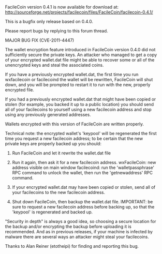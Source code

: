 FacileCoin version 0.4.1 is now available for download at:
http://sourceforge.net/projects/facilecoin/files/FacileCoin/facilecoin-0.4.1/

This is a bugfix only release based on 0.4.0.

Please report bugs by replying to this forum thread.

MAJOR BUG FIX  (CVE-2011-4447)

The wallet encryption feature introduced in FacileCoin version 0.4.0 did not sufficiently secure the private keys. An attacker who
managed to get a copy of your encrypted wallet.dat file might be able to recover some or all of the unencrypted keys and steal the
associated coins.

If you have a previously encrypted wallet.dat, the first time you run wxfacilecoin or facilecoind the wallet will be rewritten, FacileCoin will
shut down, and you will be prompted to restart it to run with the new, properly encrypted file.

If you had a previously encrypted wallet.dat that might have been copied or stolen (for example, you backed it up to a public
location) you should send all of your facilecoins to yourself using a new facilecoin address and stop using any previously generated addresses.

Wallets encrypted with this version of FacileCoin are written properly.

Technical note: the encrypted wallet's 'keypool' will be regenerated the first time you request a new facilecoin address; to be certain that the
new private keys are properly backed up you should:

1. Run FacileCoin and let it rewrite the wallet.dat file

2. Run it again, then ask it for a new facilecoin address.
wxFacileCoin: new address visible on main window
facilecoind: run the 'walletpassphrase' RPC command to unlock the wallet,  then run the 'getnewaddress' RPC command.

3. If your encrypted wallet.dat may have been copied or stolen, send all of your facilecoins to the new facilecoin address.

4. Shut down FacileCoin, then backup the wallet.dat file.
IMPORTANT: be sure to request a new facilecoin address before backing up, so that the 'keypool' is regenerated and backed up.

"Security in depth" is always a good idea, so choosing a secure location for the backup and/or encrypting the backup before uploading it is recommended. And as in previous releases, if your machine is infected by malware there are several ways an attacker might steal your facilecoins.

Thanks to Alan Reiner (etotheipi) for finding and reporting this bug.
